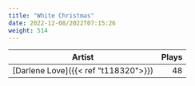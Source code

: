 ```yaml
---
title: "White Christmas"
date: 2022-12-08/2022T07:15:26
weight: 514
---
```




 Artist | Plays 
----- | -----:
[Darlene Love]({{< ref "t118320">}}) | 48
